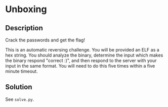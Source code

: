 # Unboxing

## Description
Crack the passwords and get the flag!

This is an automatic reversing challenge. You will be provided an ELF as a hex string. You should analyze the binary, determine the input which makes the binary respond "correct :)", and then respond to the server with your input in the same format. You will need to do this five times within a five minute timeout. 

## Solution
See `solve.py`.
